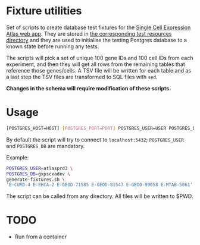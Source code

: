 # Fixture utilities
Set of scripts to create database test fixtures for the
[Single Cell Expression Atlas web app](https://github.com/ebi-gene-expression-group/atlas-web-single-cell).
They are stored in
[the corresponding test resources directory](https://github.com/ebi-gene-expression-group/atlas-web-single-cell/tree/develop/app/src/testresources/fixtures)
and they are used to initialise the testing Postgres database to a known state
before running any tests.

The scripts will pick a set of unique 100 gene IDs and 100 cell IDs from each
experiment, and then they will get all rows from the remaining tables that
reference those genes/cells. A TSV file will be written for each table and
as a last step the TSV files are transformed to SQL files with `sed`.

**Changes in the schema will require modification of these scripts.**

# Usage
```bash
[POSTGRES_HOST=HOST] [POSTGRES_PORT=PORT] POSTGRES_USER=USER POSTGRES_DB=DB generate-fixtures.sh 'EXPERIMENT_ACCESSION [EXPERIMENT_ACCESSION]...'
```

By default the script will try to connect to `localhost:5432`; `POSTGRES_USER`
and `POSTGRES_DB` are mandatory.

Example:
```bash
POSTGRES_USER=atlasprd3 \
POSTGRES_DB=gxpscxadev \
generate-fixtures.sh \
'E-CURD-4 E-EHCA-2 E-GEOD-71585 E-GEOD-81547 E-GEOD-99058 E-MTAB-5061'
```

The script can be called from any directory. All files will be written to $PWD.

# TODO
- Run from a container
